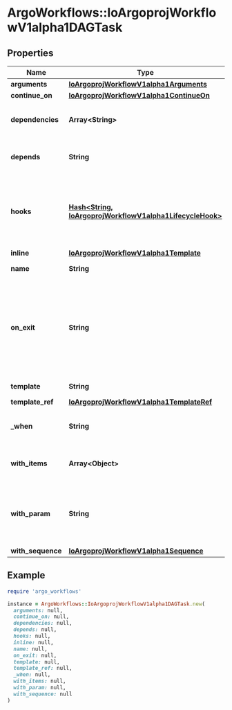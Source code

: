 # ArgoWorkflows::IoArgoprojWorkflowV1alpha1DAGTask

## Properties

| Name | Type | Description | Notes |
| ---- | ---- | ----------- | ----- |
| **arguments** | [**IoArgoprojWorkflowV1alpha1Arguments**](IoArgoprojWorkflowV1alpha1Arguments.md) |  | [optional] |
| **continue_on** | [**IoArgoprojWorkflowV1alpha1ContinueOn**](IoArgoprojWorkflowV1alpha1ContinueOn.md) |  | [optional] |
| **dependencies** | **Array&lt;String&gt;** | Dependencies are name of other targets which this depends on | [optional] |
| **depends** | **String** | Depends are name of other targets which this depends on | [optional] |
| **hooks** | [**Hash&lt;String, IoArgoprojWorkflowV1alpha1LifecycleHook&gt;**](IoArgoprojWorkflowV1alpha1LifecycleHook.md) | Hooks hold the lifecycle hook which is invoked at lifecycle of task, irrespective of the success, failure, or error status of the primary task | [optional] |
| **inline** | [**IoArgoprojWorkflowV1alpha1Template**](IoArgoprojWorkflowV1alpha1Template.md) |  | [optional] |
| **name** | **String** | Name is the name of the target |  |
| **on_exit** | **String** | OnExit is a template reference which is invoked at the end of the template, irrespective of the success, failure, or error of the primary template. DEPRECATED: Use Hooks[exit].Template instead. | [optional] |
| **template** | **String** | Name of template to execute | [optional] |
| **template_ref** | [**IoArgoprojWorkflowV1alpha1TemplateRef**](IoArgoprojWorkflowV1alpha1TemplateRef.md) |  | [optional] |
| **_when** | **String** | When is an expression in which the task should conditionally execute | [optional] |
| **with_items** | **Array&lt;Object&gt;** | WithItems expands a task into multiple parallel tasks from the items in the list | [optional] |
| **with_param** | **String** | WithParam expands a task into multiple parallel tasks from the value in the parameter, which is expected to be a JSON list. | [optional] |
| **with_sequence** | [**IoArgoprojWorkflowV1alpha1Sequence**](IoArgoprojWorkflowV1alpha1Sequence.md) |  | [optional] |

## Example

```ruby
require 'argo_workflows'

instance = ArgoWorkflows::IoArgoprojWorkflowV1alpha1DAGTask.new(
  arguments: null,
  continue_on: null,
  dependencies: null,
  depends: null,
  hooks: null,
  inline: null,
  name: null,
  on_exit: null,
  template: null,
  template_ref: null,
  _when: null,
  with_items: null,
  with_param: null,
  with_sequence: null
)
```

